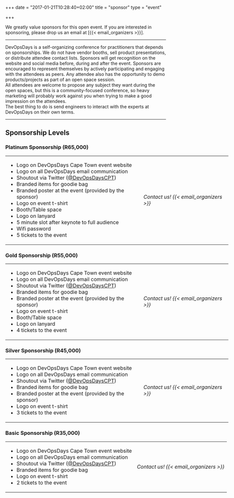 +++
date = "2017-01-21T10:28:40+02:00"
title = "sponsor"
type = "event"


+++

We greatly value sponsors for this open event.  If you are interested in sponsoring, please drop us an email at [{{< email_organizers >}}].

<hr>

DevOpsDays is a self-organizing conference for practitioners that depends on sponsorships. We do not have vendor booths, sell product presentations, or distribute attendee contact lists. Sponsors will get recognition on the website and social media before, during and after the event. Sponsors are encouraged to represent themselves by actively participating and engaging with the attendees as peers. Any attendee also has the opportunity to demo products/projects as part of an open space session.
<br>
All attendees are welcome to propose any subject they want during the open spaces, but this is a community-focused conference, so heavy marketing will probably work against you when trying to make a good impression on the attendees.
<br>
The best thing to do is send engineers to interact with the experts at DevOpsDays on their own terms.
<br>


<hr/>

## Sponsorship Levels
### Platinum Sponsorship (R65,000)
<table style="width:700px">
<tr>
  <td>
    <ul>
    <li>Logo on DevOpsDays Cape Town event website</li>
    <li>Logo on all DevOpsDays email communication</li>
    <li>Shoutout via Twitter (<a href="https://twitter.com/devopsdayscpt">@DevOpsDaysCPT</a>)</li>
    <li>Branded items for goodie bag</li>
    <li>Branded poster at the event (provided by the sponsor)</li>
    <li>Logo on event t-shirt</li>
    <li>Booth/Table space</li>
    <li>Logo on lanyard</li>
    <li>5 minute slot after keynote to full audience</li>
    <li>Wifi password</li>
    <li>5 tickets to the event</li>
    </ul>
  </td>
  <td>
    <i>Contact us! {{< email_organizers >}}</i>
  </td>
</tr>
</table>

### Gold Sponsorship (R55,000)
<table style="width:700px">
  <tr>
    <td>
      <ul>
      <li>Logo on DevOpsDays Cape Town event website</li>
      <li>Logo on all DevOpsDays email communication</li>
      <li>Shoutout via Twitter (<a href="https://twitter.com/devopsdayscpt">@DevOpsDaysCPT</a>)</li>
      <li>Branded items for goodie bag</li>
      <li>Branded poster at the event (provided by the sponsor)</li>
      <li>Logo on event t-shirt</li>
      <li>Booth/Table space</li>
      <li>Logo on lanyard</li>
      <li>4 tickets to the event</li>
      </ul>
    </td>
    <td>
      <i>Contact us! {{< email_organizers >}}</i>
    </td>
  </tr>
</table>

### Silver Sponsorship (R45,000)
<table style="width:700px">
  <tr>
    <td>
      <ul>
      <li>Logo on DevOpsDays Cape Town event website</li>
      <li>Logo on all DevOpsDays email communication</li>
      <li>Shoutout via Twitter (<a href="https://twitter.com/devopsdayscpt">@DevOpsDaysCPT</a>)</li>
      <li>Branded items for goodie bag</li>
      <li>Branded poster at the event (provided by the sponsor)</li>
      <li>Logo on event t-shirt</li>
      <li>3 tickets to the event</li>
      </ul>
    </td>
    <td>
      <i>Contact us! {{< email_organizers >}}</i>
    </td>
  </tr>
</table>


### Basic Sponsorship (R35,000)
<table style="width:700px">
  <tr>
    <td>
      <ul>
      <li>Logo on DevOpsDays Cape Town event website</li>
      <li>Logo on all DevOpsDays email communication</li>
      <li>Shoutout via Twitter (<a href="https://twitter.com/devopsdayscpt">@DevOpsDaysCPT</a>)</li>
      <li>Branded items for goodie bag</li>
      <li>Logo on event t-shirt</li>
      <li>2 tickets to the event</li>
      </ul>
    </td>
    <td>
      <i>Contact us! {{< email_organizers >}}</i>
    </td>
  </tr>
</table>
